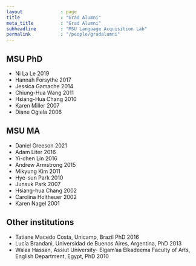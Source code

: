 ```yaml
---
layout              : page
title               : "Grad Alumni"
meta_title          : "Grad Alumni"
subheadline         : "MSU Language Acquisition Lab"
permalink           : "/people/gradalumni"
---
```


## MSU PhD

 - Ni La Le 2019
 - Hannah Forsythe 2017
 - Jessica Gamache 2014
 - Chiung-Hua Wang 2011
 - Hsiang-Hua Chang 2010
 - Karen Miller 2007
 - Diane Ogiela 2006

## MSU MA

 - Daniel Greeson 2021
 - Adam Liter 2016
 - Yi-chen Lin 2016
 - Andrew Armstrong 2015
 - Mikyung Kim 2011
 - Hye-sun Park 2010
 - Junsuk Park 2007
 - Hsiang-hua Chang 2002
 - Carolina Holtheuer 2002
 - Karen Nagel 2001

## Other institutions

 - Tatiane Macedo Costa, Unicamp, Brazil PhD 2016
 - Lucía Brandani, Universidad de Buenos Aires, Argentina, PhD 2013
 - Walaa Hassan, Assiut University- Elgam’aa Elkadeema Faculty of Arts, English Department, Egypt, PhD 2010